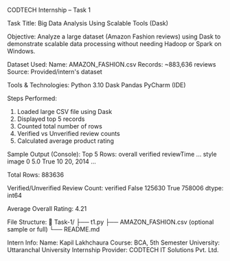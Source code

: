CODTECH Internship – Task 1

Task Title:
Big Data Analysis Using Scalable Tools (Dask)

Objective:
Analyze a large dataset (Amazon Fashion reviews) using Dask to demonstrate scalable data processing without needing Hadoop or Spark on Windows.

Dataset Used:
Name: AMAZON_FASHION.csv
Records: ~883,636 reviews
Source: Provided/intern's dataset

Tools & Technologies:
Python 3.10
Dask
Pandas
PyCharm (IDE)

Steps Performed:
1. Loaded large CSV file using Dask
2. Displayed top 5 records
3. Counted total number of rows
4. Verified vs Unverified review counts
5. Calculated average product rating

Sample Output (Console):
Top 5 Rows:
overall verified reviewTime ... style image
0 5.0 True 10 20, 2014 ... <NA> <NA>

Total Rows: 883636

Verified/Unverified Review Count:
verified
False 125630
True 758006
dtype: int64

Average Overall Rating: 4.21


File Structure:
📁 Task-1/
├── t1.py
├── AMAZON_FASHION.csv (optional sample or full)
└── README.md


Intern Info:
Name: Kapil Lakhchaura
Course: BCA, 5th Semester
University: Uttaranchal University
Internship Provider: CODTECH IT Solutions Pvt. Ltd.
